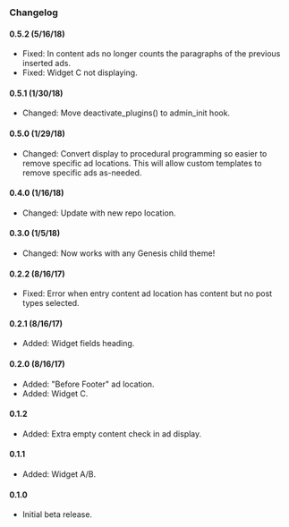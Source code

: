 ### Changelog

#### 0.5.2 (5/16/18)
* Fixed: In content ads no longer counts the paragraphs of the previous inserted ads.
* Fixed: Widget C not displaying.

#### 0.5.1 (1/30/18)
* Changed: Move deactivate_plugins() to admin_init hook.

#### 0.5.0 (1/29/18)
* Changed: Convert display to procedural programming so easier to remove specific ad locations. This will allow custom templates to remove specific ads as-needed.

#### 0.4.0 (1/16/18)
* Changed: Update with new repo location.

#### 0.3.0 (1/5/18)
* Changed: Now works with any Genesis child theme!

#### 0.2.2 (8/16/17)
* Fixed: Error when entry content ad location has content but no post types selected.

#### 0.2.1 (8/16/17)
* Added: Widget fields heading.

#### 0.2.0 (8/16/17)
* Added: "Before Footer" ad location.
* Added: Widget C.

#### 0.1.2
* Added: Extra empty content check in ad display.

#### 0.1.1
* Added: Widget A/B.

#### 0.1.0
* Initial beta release.
